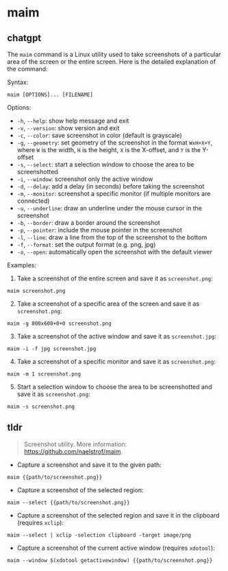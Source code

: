 # maim 
## chatgpt 
The `maim` command is a Linux utility used to take screenshots of a particular area of the screen or the entire screen. Here is the detailed explanation of the command:

Syntax:
```
maim [OPTIONS]... [FILENAME]
```

Options:
- `-h`, `--help`: show help message and exit
- `-v`, `--version`: show version and exit
- `-c`, `--color`: save screenshot in color (default is grayscale)
- `-g`, `--geometry`: set geometry of the screenshot in the format `WxH+X+Y`, where `W` is the width, `H` is the height, `X` is the X-offset, and `Y` is the Y-offset
- `-s`, `--select`: start a selection window to choose the area to be screenshotted
- `-i`, `--window`: screenshot only the active window
- `-d`, `--delay`: add a delay (in seconds) before taking the screenshot
- `-m`, `--monitor`: screenshot a specific monitor (if multiple monitors are connected)
- `-u`, `--underline`: draw an underline under the mouse cursor in the screenshot
- `-b`, `--border`: draw a border around the screenshot
- `-p`, `--pointer`: include the mouse pointer in the screenshot
- `-l`, `--line`: draw a line from the top of the screenshot to the bottom
- `-f`, `--format`: set the output format (e.g. png, jpg)
- `-o`, `--open`: automatically open the screenshot with the default viewer

Examples:
1. Take a screenshot of the entire screen and save it as `screenshot.png`:
```
maim screenshot.png
```
2. Take a screenshot of a specific area of the screen and save it as `screenshot.png`:
```
maim -g 800x600+0+0 screenshot.png
```
3. Take a screenshot of the active window and save it as `screenshot.jpg`:
```
maim -i -f jpg screenshot.jpg
```
4. Take a screenshot of a specific monitor and save it as `screenshot.png`:
```
maim -m 1 screenshot.png
```
5. Start a selection window to choose the area to be screenshotted and save it as `screenshot.png`:
```
maim -s screenshot.png
``` 

## tldr 
 
> Screenshot utility.
> More information: <https://github.com/naelstrof/maim>.

- Capture a screenshot and save it to the given path:

`maim {{path/to/screenshot.png}}`

- Capture a screenshot of the selected region:

`maim --select {{path/to/screenshot.png}}`

- Capture a screenshot of the selected region and save it in the clipboard (requires `xclip`):

`maim --select | xclip -selection clipboard -target image/png`

- Capture a screenshot of the current active window (requires `xdotool`):

`maim --window $(xdotool getactivewindow) {{path/to/screenshot.png}}`
